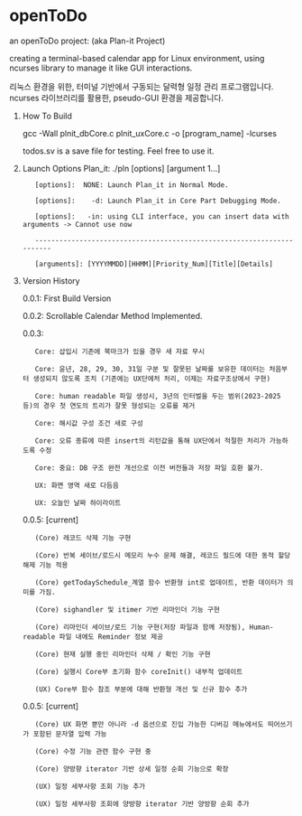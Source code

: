 # openToDo
an openToDo project: (aka Plan-it Project)

  creating a terminal-based calendar app for Linux environment,
  using ncurses library to manage it like GUI interactions.

  리눅스 환경을 위한, 터미널 기반에서 구동되는 달력형 일정 관리 프로그램입니다.
  ncurses 라이브러리를 활용한, pseudo-GUI 환경을 제공합니다.
  
1. How To Build

    gcc -Wall plnit_dbCore.c plnit_uxCore.c -o [program_name] -lcurses

    todos.sv is a save file for testing. Feel free to use it.

3. Launch Options
    Plan_it: ./pln [options] [argument 1...]
   
          [options]:  NONE: Launch Plan_it in Normal Mode.
   
          [options]:    -d: Launch Plan_it in Core Part Debugging Mode.
   
          [options]:   -in: using CLI interface, you can insert data with arguments -> Cannot use now
   
          -----------------------------------------------------------------------
   
          [arguments]: [YYYYMMDD][HHMM][Priority_Num][Title][Details]
   
  
4. Version History

    0.0.1: First Build Version

    0.0.2: Scrollable Calendar Method Implemented.

    0.0.3: 

          Core: 삽입시 기존에 북마크가 있을 경우 새 자료 무시
   
          Core: 윤년, 28, 29, 30, 31일 구분 및 잘못된 날짜를 보유한 데이터는 처음부터 생성되지 않도록 조치 (기존에는 UX단에처 처리, 이제는 자료구조상에서 구현)
   
          Core: human readable 파일 생성시, 3년의 인터벌을 두는 범위(2023-2025 등)의 경우 첫 연도의 트리가 잘못 형성되는 오류를 제거
   
          Core: 해시값 구성 조건 새로 구성
   
          Core: 오류 종류에 따른 insert의 리턴값을 통해 UX단에서 적절한 처리가 가능하도록 수정
   
          Core: 중요: DB 구조 완전 개선으로 이전 버전들과 저장 파일 호환 불가.
   
          UX: 화면 영역 새로 다듬음
   
          UX: 오늘인 날짜 하이라이트

    0.0.5: [current]
   
          (Core) 레코드 삭제 기능 구현
   
          (Core) 반복 세이브/로드시 메모리 누수 문제 해결, 레코드 필드에 대한 동적 할당 해제 기능 적용
   
          (Core) getTodaySchedule_계열 함수 반환형 int로 업데이트, 반환 데이터가 의미를 가짐.
   
          (Core) sighandler 및 itimer 기반 리마인더 기능 구현
   
          (Core) 리마인더 세이브/로드 기능 구현(저장 파일과 함께 저장됨), Human-readable 파일 내에도 Reminder 정보 제공
   
          (Core) 현재 실행 중인 리마인더 삭제 / 확인 기능 구현
   
          (Core) 실행시 Core부 초기화 함수 coreInit() 내부적 업데이트
   
          (UX) Core부 함수 참조 부분에 대해 반환형 개선 및 신규 함수 추가
   

    0.0.5: [current]
   
          (Core) UX 화면 뿐만 아니라 -d 옵션으로 진입 가능한 디버깅 메뉴에서도 띄어쓰기가 포함된 문자열 입력 가능
   
          (Core) 수정 기능 관련 함수 구현 중
   
          (Core) 양방향 iterator 기반 상세 일정 순회 기능으로 확장
   
          (UX) 일정 세부사항 조회 기능 추가
   
          (UX) 일정 세부사항 조회에 양방향 iterator 기반 양방향 순회 추가
   
